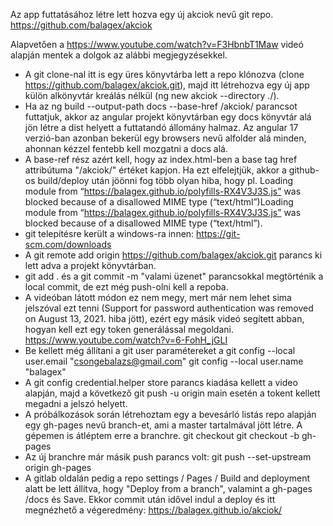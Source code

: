 Az app futtatásához létre lett hozva egy új akciok nevű git repo.
https://github.com/balagex/akciok

Alapvetően a https://www.youtube.com/watch?v=F3HbnbT1Maw videó alapján mentek a dolgok az alábbi megjegyzésekkel.

- A git clone-nal itt is egy üres könyvtárba lett a repo klónozva (clone https://github.com/balagex/akciok.git), majd itt létrehozva egy új app külön alkönyvtár kreálás nélkül (ng new akciok --directory ./).
- Ha az ng build --output-path docs --base-href /akciok/ parancsot futtatjuk, akkor az angular projekt könyvtárban egy docs könyvtár alá jön létre a dist helyett a futtatandó állomány halmaz. Az angular 17 verzió-ban azonban bekerül egy browsers nevű alfolder alá minden, ahonnan kézzel fentebb kell mozgatni a docs alá.
- A base-ref rész azért kell, hogy az index.html-ben a base tag href attribútuma "/akciok/" értéket kapjon. Ha ezt elfelejtjük, akkor a github-os build/deploy után jöönni fog több olyan hiba, hogy pl. Loading module from “https://balagex.github.io/polyfills-RX4V3J3S.js” was blocked because of a disallowed MIME type (“text/html”)Loading module from “https://balagex.github.io/polyfills-RX4V3J3S.js” was blocked because of a disallowed MIME type (“text/html”).
- git telepítésre került a windows-ra innen: https://git-scm.com/downloads
- A git remote add origin https://github.com/balagex/akciok.git parancs ki lett adva a projekt könyvtárban.
- git add . és a git commit -m "valami üzenet" parancsokkal megtörténik a local commit, de ezt még push-olni kell a repoba.
- A videóban látott módon ez nem megy, mert már nem lehet sima jelszóval ezt tenni (Support for password authentication was removed on August 13, 2021. hiba jött), ezért egy másik videó segített abban, hogyan kell ezt egy token generálással megoldani. https://www.youtube.com/watch?v=6-FohH_jGLI
- Be kellett még állítani a git user paramétereket a 
  git config --local user.email "csongebalazs@gmail.com"
  git config --local user.name "balagex"
- A git config credential.helper store parancs kiadása kellett a video alapján, majd a következő git push -u origin main esetén a tokent kellett megadni a jelszó helyett.
- A próbálkozások során létrehoztam egy a bevesárló listás repo alapján egy gh-pages nevű branch-et, ami a master tartalmával jött létre. A gépemen is átléptem erre a branchre.
  git checkout
  git checkout -b gh-pages
- Az új branchre már másik push parancs volt:
  git push --set-upstream origin gh-pages
- A gitlab oldalán pedig a repo settings / Pages / Build and deployment alatt be lett állítva, hogy "Deploy from a branch", valamint a gh-pages /docs és Save. Ekkor commit után idővel indul a deploy és itt megnézhető a végeredmény: https://balagex.github.io/akciok/
